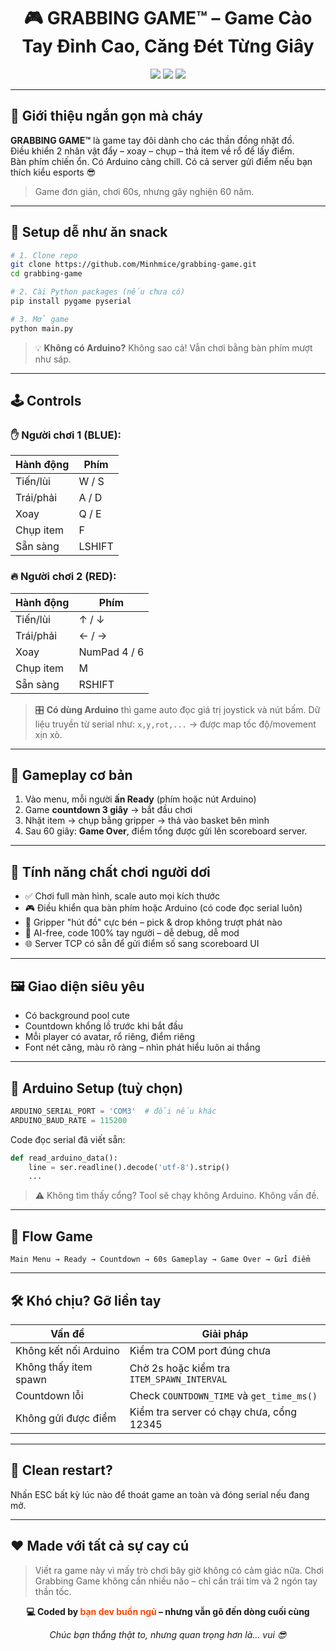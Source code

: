 <h1 align="center">🎮 GRABBING GAME™ – Game Cào Tay Đỉnh Cao, Căng Đét Từng Giây</h1>

<p align="center">
  <img src="https://img.shields.io/badge/Python-3.11+-blue?style=for-the-badge" />
  <img src="https://img.shields.io/badge/controller-Arduino%20(optional)-orange?style=for-the-badge" />
  <img src="https://img.shields.io/badge/status-READY%20TO%20FIGHT-green?style=for-the-badge" />
</p>

---

## 🚀 Giới thiệu ngắn gọn mà cháy

**GRABBING GAME™** là game tay đôi dành cho các thần đồng nhặt đồ.  
Điều khiển 2 nhân vật đẩy – xoay – chụp – thả item về rổ để lấy điểm.  
Bàn phím chiến ổn. Có Arduino càng chill. Có cả server gửi điểm nếu bạn thích kiểu esports 😎

> Game đơn giản, chơi 60s, nhưng gây nghiện 60 năm.

---

## 💾 Setup dễ như ăn snack

```bash
# 1. Clone repo
git clone https://github.com/Minhmice/grabbing-game.git
cd grabbing-game

# 2. Cài Python packages (nếu chưa có)
pip install pygame pyserial

# 3. Mở game
python main.py
````

> 💡 **Không có Arduino?** Không sao cả! Vẫn chơi bằng bàn phím mượt như sáp.

---

## 🕹️ Controls

### ✋ Người chơi 1 (BLUE):

| Hành động | Phím   |
| --------- | ------ |
| Tiến/lùi  | W / S  |
| Trái/phải | A / D  |
| Xoay      | Q / E  |
| Chụp item | F      |
| Sẵn sàng  | LSHIFT |

### 🔥 Người chơi 2 (RED):

| Hành động | Phím         |
| --------- | ------------ |
| Tiến/lùi  | ↑ / ↓        |
| Trái/phải | ← / →        |
| Xoay      | NumPad 4 / 6 |
| Chụp item | M            |
| Sẵn sàng  | RSHIFT       |

> 🎛️ **Có dùng Arduino** thì game auto đọc giá trị joystick và nút bấm.
> Dữ liệu truyền từ serial như: `x,y,rot,...` → được map tốc độ/movement xịn xò.

---

## 🧠 Gameplay cơ bản

1. Vào menu, mỗi người **ấn Ready** (phím hoặc nút Arduino)
2. Game **countdown 3 giây** → bắt đầu chơi
3. Nhặt item → chụp bằng gripper → thả vào basket bên mình
4. Sau 60 giây: **Game Over**, điểm tổng được gửi lên scoreboard server.

---

## 🧱 Tính năng chất chơi người dơi

* ✅ Chơi full màn hình, scale auto mọi kích thước
* 🎮 Điều khiển qua bàn phím hoặc Arduino (có code đọc serial luôn)
* 🧲 Gripper "hút đồ" cực bén – pick & drop không trượt phát nào
* 🧠 AI-free, code 100% tay người – dễ debug, dễ mod
* 🌐 Server TCP có sẵn để gửi điểm số sang scoreboard UI

---

## 🖼 Giao diện siêu yêu

* Có background pool cute
* Countdown khổng lồ trước khi bắt đầu
* Mỗi player có avatar, rổ riêng, điểm riêng
* Font nét căng, màu rõ ràng – nhìn phát hiểu luôn ai thắng

---

## 🧪 Arduino Setup (tuỳ chọn)

```py
ARDUINO_SERIAL_PORT = 'COM3'  # đổi nếu khác
ARDUINO_BAUD_RATE = 115200
```

Code đọc serial đã viết sẵn:

```py
def read_arduino_data():
    line = ser.readline().decode('utf-8').strip()
    ...
```

> ⚠️ Không tìm thấy cổng? Tool sẽ chạy không Arduino. Không vấn đề.

---

## 🔄 Flow Game

```
Main Menu → Ready → Countdown → 60s Gameplay → Game Over → Gửi điểm
```

---

## 🛠 Khó chịu? Gỡ liền tay

| Vấn đề                | Giải pháp                                  |
| --------------------- | ------------------------------------------ |
| Không kết nối Arduino | Kiểm tra COM port đúng chưa                |
| Không thấy item spawn | Chờ 2s hoặc kiểm tra `ITEM_SPAWN_INTERVAL` |
| Countdown lỗi         | Check `COUNTDOWN_TIME` và `get_time_ms()`  |
| Không gửi được điểm   | Kiểm tra server có chạy chưa, cổng 12345   |

---

## 🧼 Clean restart?

Nhấn ESC bất kỳ lúc nào để thoát game an toàn và đóng serial nếu đang mở.

---

## ❤️ Made với tất cả sự cay cú

> Viết ra game này vì mấy trò chơi bây giờ không có cảm giác nữa.
> Chơi Grabbing Game không cần nhiều não – chỉ cần trái tim và 2 ngón tay thần tốc.

<p align="center"><strong>💻 Coded by <span style='color:#f40;'>bạn dev buồn ngủ</span> – nhưng vẫn gõ đến dòng cuối cùng</strong></p>

<p align="center"><i>Chúc bạn thắng thật to, nhưng quan trọng hơn là... vui 😎</i></p>


